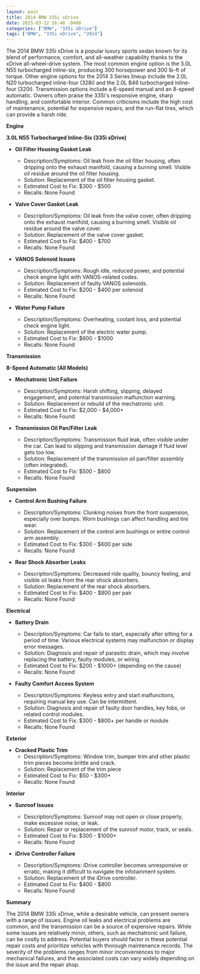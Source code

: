 ```yaml
---
layout: post
title: 2014 BMW 335i xDrive
date: 2025-03-12 16:48 -0400
categories: ["BMW", "335i xDrive"]
tags: ["BMW", "335i xDrive", "2014"]
---
```

The 2014 BMW 335i xDrive is a popular luxury sports sedan known for its blend of performance, comfort, and all-weather capability thanks to the xDrive all-wheel-drive system. The most common engine option is the 3.0L N55 turbocharged inline-six, producing 300 horsepower and 300 lb-ft of torque. Other engine options for the 2014 3 Series lineup include the 2.0L N20 turbocharged inline-four (328i) and the 2.0L B46 turbocharged inline-four (320i). Transmission options include a 6-speed manual and an 8-speed automatic. Owners often praise the 335i's responsive engine, sharp handling, and comfortable interior. Common criticisms include the high cost of maintenance, potential for expensive repairs, and the run-flat tires, which can provide a harsh ride.

**Engine**

**3.0L N55 Turbocharged Inline-Six (335i xDrive)**

*   **Oil Filter Housing Gasket Leak**
    *   Description/Symptoms: Oil leak from the oil filter housing, often dripping onto the exhaust manifold, causing a burning smell. Visible oil residue around the oil filter housing.
    *   Solution: Replacement of the oil filter housing gasket.
    *   Estimated Cost to Fix: $300 - $500
    *   Recalls: None Found

*   **Valve Cover Gasket Leak**
    *   Description/Symptoms: Oil leak from the valve cover, often dripping onto the exhaust manifold, causing a burning smell. Visible oil residue around the valve cover.
    *   Solution: Replacement of the valve cover gasket.
    *   Estimated Cost to Fix: $400 - $700
    *   Recalls: None Found

*   **VANOS Solenoid Issues**
    *   Description/Symptoms: Rough idle, reduced power, and potential check engine light with VANOS-related codes.
    *   Solution: Replacement of faulty VANOS solenoids.
    *   Estimated Cost to Fix: $200 - $400 per solenoid
    *   Recalls: None Found

*   **Water Pump Failure**
    *   Description/Symptoms: Overheating, coolant loss, and potential check engine light.
    *   Solution: Replacement of the electric water pump.
    *   Estimated Cost to Fix: $600 - $1000
    *   Recalls: None Found

**Transmission**

**8-Speed Automatic (All Models)**

*   **Mechatronic Unit Failure**
    *   Description/Symptoms: Harsh shifting, slipping, delayed engagement, and potential transmission malfunction warning.
    *   Solution: Replacement or rebuild of the mechatronic unit.
    *   Estimated Cost to Fix: $2,000 - $4,000+
    *   Recalls: None Found

*   **Transmission Oil Pan/Filter Leak**
    *   Description/Symptoms: Transmission fluid leak, often visible under the car. Can lead to slipping and transmission damage if fluid level gets too low.
    *   Solution: Replacement of the transmission oil pan/filter assembly (often integrated).
    *   Estimated Cost to Fix: $500 - $800
    *   Recalls: None Found

**Suspension**

*   **Control Arm Bushing Failure**
    *   Description/Symptoms: Clunking noises from the front suspension, especially over bumps. Worn bushings can affect handling and tire wear.
    *   Solution: Replacement of the control arm bushings or entire control arm assembly.
    *   Estimated Cost to Fix: $300 - $600 per side
    *   Recalls: None Found

*   **Rear Shock Absorber Leaks**
    *   Description/Symptoms: Decreased ride quality, bouncy feeling, and visible oil leaks from the rear shock absorbers.
    *   Solution: Replacement of the rear shock absorbers.
    *   Estimated Cost to Fix: $400 - $800 per pair
    *   Recalls: None Found

**Electrical**

*   **Battery Drain**
    *   Description/Symptoms: Car fails to start, especially after sitting for a period of time. Various electrical systems may malfunction or display error messages.
    *   Solution: Diagnosis and repair of parasitic drain, which may involve replacing the battery, faulty modules, or wiring.
    *   Estimated Cost to Fix: $200 - $1000+ (depending on the cause)
    *   Recalls: None Found

*   **Faulty Comfort Access System**
    *   Description/Symptoms: Keyless entry and start malfunctions, requiring manual key use. Can be intermittent.
    *   Solution: Diagnosis and repair of faulty door handles, key fobs, or related control modules.
    *   Estimated Cost to Fix: $300 - $800+ per handle or module
    *   Recalls: None Found

**Exterior**

*   **Cracked Plastic Trim**
    *   Description/Symptoms: Window trim, bumper trim and other plastic trim pieces become brittle and crack.
    *   Solution: Replacement of the trim piece
    *   Estimated Cost to Fix: $50 - $300+
    *   Recalls: None Found

**Interior**

*   **Sunroof Issues**
    *   Description/Symptoms: Sunroof may not open or close properly, make excessive noise, or leak.
    *   Solution: Repair or replacement of the sunroof motor, track, or seals.
    *   Estimated Cost to Fix: $300 - $1000+
    *   Recalls: None Found

*   **iDrive Controller Failure**
    *   Description/Symptoms: iDrive controller becomes unresponsive or erratic, making it difficult to navigate the infotainment system.
    *   Solution: Replacement of the iDrive controller.
    *   Estimated Cost to Fix: $400 - $800
    *   Recalls: None Found

**Summary**

The 2014 BMW 335i xDrive, while a desirable vehicle, can present owners with a range of issues. Engine oil leaks and electrical problems are common, and the transmission can be a source of expensive repairs. While some issues are relatively minor, others, such as mechatronic unit failure, can be costly to address. Potential buyers should factor in these potential repair costs and prioritize vehicles with thorough maintenance records. The severity of the problems ranges from minor inconveniences to major mechanical failures, and the associated costs can vary widely depending on the issue and the repair shop.

